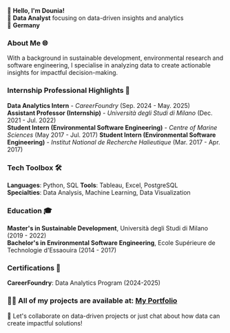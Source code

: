 👋 **Hello, I'm Dounia!**  
🚀 **Data Analyst** focusing on data-driven insights and analytics  
📍 **Germany**  


### About Me 🌐  
With a background in sustainable development, environmental research and software engineering, I specialise in analyzing data to create actionable insights for impactful decision-making.

### Internship Professional Highlights 🌟   
**Data Analytics Intern** - *CareerFoundry* (Sep. 2024 - May. 2025)  
**Assistant Professor (Internship)** - *Università degli Studi di Milano* (Dec. 2021 - Jul. 2022)   
**Student Intern (Environmental Software Engineering)** - *Centre of Marine Sciences* (May 2017 - Jul. 2017)
**Student Intern (Environmental Software Engineering)** - *Institut National de Recherche Halieutique* (Mar. 2017 - Apr. 2017)  

### Tech Toolbox 🛠️  
**Languages**: Python, SQL
**Tools**: Tableau, Excel, PostgreSQL  
**Specialties**: Data Analysis, Machine Learning, Data Visualization

### Education 🎓  
**Master's in Sustainable Development**, Università degli Studi di Milano (2019 - 2022)  
**Bachelor's in Environmental Software Engineering**, Ecole Supérieure de Technologie d'Essaouira (2014 - 2017)  

### Certifications 📜  
**CareerFoundry**: Data Analytics Program  (2024-2025) 

### 👨‍💻 All of my projects are available at: [My Portfolio](https://github.com/dounia-elyou/dounia-elyou/blob/main/Portfolio.pdf)


🔗 Let's collaborate on data-driven projects or just chat about how data can create impactful solutions!
